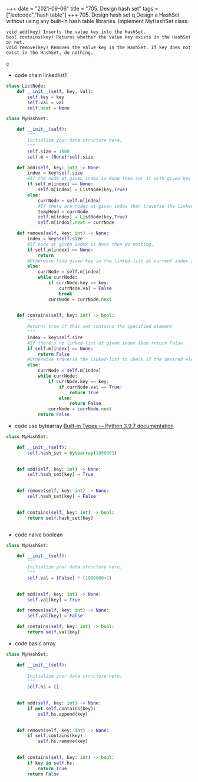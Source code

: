 +++
date = "2021-09-06"
title = "705. Design hash set"
tags = ["leetcode","hash table"]
+++
705. Design hash set
q
Design a HashSet without using any built-in hash table libraries.
Implement MyHashSet class:

	void add(key) Inserts the value key into the HashSet.
	bool contains(key) Returns whether the value key exists in the HashSet or not.
	void remove(key) Removes the value key in the HashSet. If key does not exist in the HashSet, do nothing.
c
- code chain linkedlist1
```py
class ListNode:
    def __init__(self, key, val):
        self.key = key
        self.val = val
        self.next = None

class MyHashSet:

    def __init__(self):
        """
        Initialize your data structure here.
        """
        self.size = 1000
        self.m = [None]*self.size

    def add(self, key: int) -> None:
        index = key%self.size
        #If the node at given index is None then set it with given key
        if self.m[index] == None:
            self.m[index] = ListNode(key,True)
        else:
            currNode = self.m[index]
            #If there are nodes at given index then traverse the linked-list and attach the key at the end.
            tempHead = currNode
            self.m[index] = ListNode(key,True)
            self.m[index].next = currNode

    def remove(self, key: int) -> None:
        index = key%self.size
        #If node at given index is None then do nothing. 
        if self.m[index] == None:
            return
        #Otherwise find given key in the linked-list at current index and set its value to False.
        else:
            currNode = self.m[index]
            while currNode:
                if currNode.key == key:
                    currNode.val = False
                    break
                currNode = currNode.next
        

    def contains(self, key: int) -> bool:
        """
        Returns true if this set contains the specified element
        """
        index = key%self.size
        #If there's no linked-list at given index then return False.
        if self.m[index] == None:
            return False
        #Otherwise traverse the linked-list to check if the desired element is present and its value is True.
        else:
            currNode = self.m[index]
            while currNode:
                if currNode.key == key:
                    if currNode.val == True:
                        return True
                    else:
                        return False
                currNode = currNode.next
            return False
```
- code  use bytearray [Built-in Types — Python 3.9.7 documentation](https://docs.python.org/3/library/stdtypes.html?highlight=bytearray#bytearray)
```py
class MyHashSet:

    def __init__(self):
        self.hash_set = bytearray(1000001)

        
    def add(self, key: int) -> None:
        self.hash_set[key] = True

            
    def remove(self, key: int) -> None:
        self.hash_set[key] = False

            
    def contains(self, key: int) -> bool:
        return self.hash_set[key]



```
- code  naive boolean
```py
class MyHashSet:

    def __init__(self):
        """
        Initialize your data structure here.
        """
        self.val = [False] * (1000000+1)
        

    def add(self, key: int) -> None:
        self.val[key] = True

    def remove(self, key: int) -> None:
        self.val[key] = False

    def contains(self, key: int) -> bool:
        return self.val[key]

```
- code  basic array
```py
class MyHashSet:

    def __init__(self):
        """
        Initialize your data structure here.
        """
        self.hs = []
        

    def add(self, key: int) -> None:
        if not self.contains(key):
            self.hs.append(key)
        

    def remove(self, key: int) -> None:
        if self.contains(key):
            self.hs.remove(key)
        

    def contains(self, key: int) -> bool:
        if key in self.hs:
            return True
        return False
        

```
